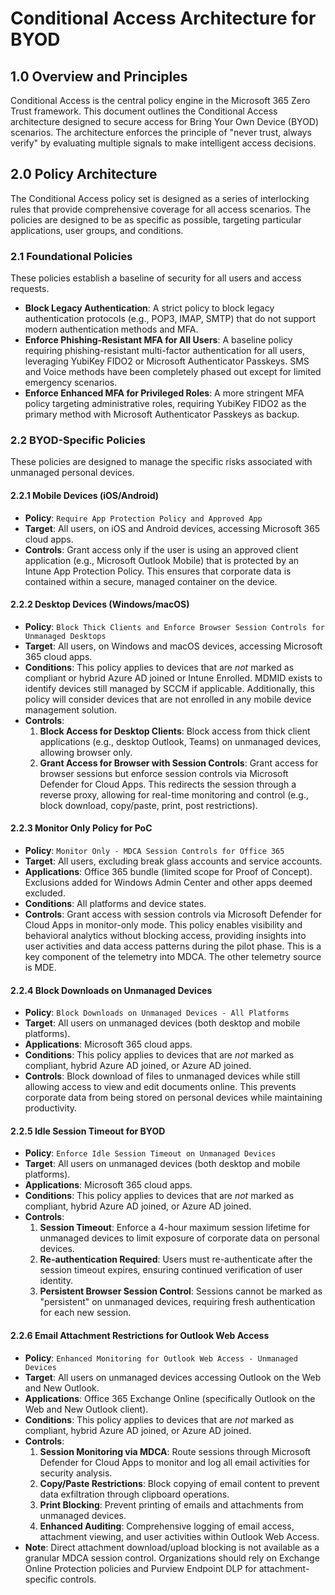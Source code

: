 # Conditional Access Architecture for BYOD

## 1.0 Overview and Principles

Conditional Access is the central policy engine in the Microsoft 365 Zero Trust framework. This document outlines the Conditional Access architecture designed to secure access for Bring Your Own Device (BYOD) scenarios. The architecture enforces the principle of "never trust, always verify" by evaluating multiple signals to make intelligent access decisions.

## 2.0 Policy Architecture

The Conditional Access policy set is designed as a series of interlocking rules that provide comprehensive coverage for all access scenarios. The policies are designed to be as specific as possible, targeting particular applications, user groups, and conditions.

### 2.1 Foundational Policies

These policies establish a baseline of security for all users and access requests.

- **Block Legacy Authentication**: A strict policy to block legacy authentication protocols (e.g., POP3, IMAP, SMTP) that do not support modern authentication methods and MFA.
- **Enforce Phishing-Resistant MFA for All Users**: A baseline policy requiring phishing-resistant multi-factor authentication for all users, leveraging YubiKey FIDO2 or Microsoft Authenticator Passkeys. SMS and Voice methods have been completely phased out except for limited emergency scenarios.
- **Enforce Enhanced MFA for Privileged Roles**: A more stringent MFA policy targeting administrative roles, requiring YubiKey FIDO2 as the primary method with Microsoft Authenticator Passkeys as backup.

### 2.2 BYOD-Specific Policies

These policies are designed to manage the specific risks associated with unmanaged personal devices.

#### 2.2.1 Mobile Devices (iOS/Android)

- **Policy**: `Require App Protection Policy and Approved App`
- **Target**: All users, on iOS and Android devices, accessing Microsoft 365 cloud apps.
- **Controls**: Grant access only if the user is using an approved client application (e.g., Microsoft Outlook Mobile) that is protected by an Intune App Protection Policy. This ensures that corporate data is contained within a secure, managed container on the device.

#### 2.2.2 Desktop Devices (Windows/macOS)

- **Policy**: `Block Thick Clients and Enforce Browser Session Controls for Unmanaged Desktops`
- **Target**: All users, on Windows and macOS devices, accessing Microsoft 365 cloud apps.
- **Conditions**: This policy applies to devices that are *not* marked as compliant or hybrid Azure AD joined or Intune Enrolled. MDMID exists to identify devices still managed by SCCM if applicable. Additionally, this policy will consider devices that are not enrolled in any mobile device management solution.
- **Controls**:
    1. **Block Access for Desktop Clients**: Block access from thick client applications (e.g., desktop Outlook, Teams) on unmanaged devices, allowing browser only.
    2. **Grant Access for Browser with Session Controls**: Grant access for browser sessions but enforce session controls via Microsoft Defender for Cloud Apps. This redirects the session through a reverse proxy, allowing for real-time monitoring and control (e.g., block download, copy/paste, print, post restrictions).

#### 2.2.3 Monitor Only Policy for PoC

- **Policy**: `Monitor Only - MDCA Session Controls for Office 365`
- **Target**: All users, excluding break glass accounts and service accounts.
- **Applications**: Office 365 bundle (limited scope for Proof of Concept). Exclusions added for Windows Admin Center and other apps deemed excluded.
- **Conditions**: All platforms and device states.
- **Controls**: Grant access with session controls via Microsoft Defender for Cloud Apps in monitor-only mode. This policy enables visibility and behavioral analytics without blocking access, providing insights into user activities and data access patterns during the pilot phase. This is a key component of the telemetry into MDCA. The other telemetry source is MDE.

#### 2.2.4 Block Downloads on Unmanaged Devices

- **Policy**: `Block Downloads on Unmanaged Devices - All Platforms`
- **Target**: All users on unmanaged devices (both desktop and mobile platforms).
- **Applications**: Microsoft 365 cloud apps.
- **Conditions**: This policy applies to devices that are *not* marked as compliant, hybrid Azure AD joined, or Azure AD joined.
- **Controls**: Block download of files to unmanaged devices while still allowing access to view and edit documents online. This prevents corporate data from being stored on personal devices while maintaining productivity.

#### 2.2.5 Idle Session Timeout for BYOD

- **Policy**: `Enforce Idle Session Timeout on Unmanaged Devices`
- **Target**: All users on unmanaged devices (both desktop and mobile platforms).
- **Applications**: Microsoft 365 cloud apps.
- **Conditions**: This policy applies to devices that are *not* marked as compliant, hybrid Azure AD joined, or Azure AD joined.
- **Controls**: 
    1. **Session Timeout**: Enforce a 4-hour maximum session lifetime for unmanaged devices to limit exposure of corporate data on personal devices.
    2. **Re-authentication Required**: Users must re-authenticate after the session timeout expires, ensuring continued verification of user identity.
    3. **Persistent Browser Session Control**: Sessions cannot be marked as "persistent" on unmanaged devices, requiring fresh authentication for each new session.

#### 2.2.6 Email Attachment Restrictions for Outlook Web Access

- **Policy**: `Enhanced Monitoring for Outlook Web Access - Unmanaged Devices`
- **Target**: All users on unmanaged devices accessing Outlook on the Web and New Outlook.
- **Applications**: Office 365 Exchange Online (specifically Outlook on the Web and New Outlook client).
- **Conditions**: This policy applies to devices that are *not* marked as compliant, hybrid Azure AD joined, or Azure AD joined.
- **Controls**:
    1. **Session Monitoring via MDCA**: Route sessions through Microsoft Defender for Cloud Apps to monitor and log all email activities for security analysis.
    2. **Copy/Paste Restrictions**: Block copying of email content to prevent data exfiltration through clipboard operations.
    3. **Print Blocking**: Prevent printing of emails and attachments from unmanaged devices.
    4. **Enhanced Auditing**: Comprehensive logging of email access, attachment viewing, and user activities within Outlook Web Access.
- **Note**: Direct attachment download/upload blocking is not available as a granular MDCA session control. Organizations should rely on Exchange Online Protection policies and Purview Endpoint DLP for attachment-specific controls.


